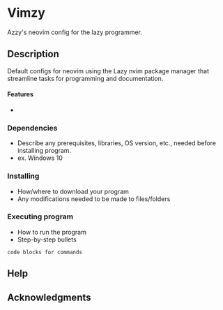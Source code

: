 # Vimzy

Azzy's neovim config for the lazy programmer.

## Description

Default configs for neovim using the Lazy nvim package manager that streamline tasks for programming and documentation.

#### Features
* 

### Dependencies

* Describe any prerequisites, libraries, OS version, etc., needed before installing program.
* ex. Windows 10

### Installing

* How/where to download your program
* Any modifications needed to be made to files/folders

### Executing program

* How to run the program
* Step-by-step bullets
```
code blocks for commands
```

## Help

## Acknowledgments

